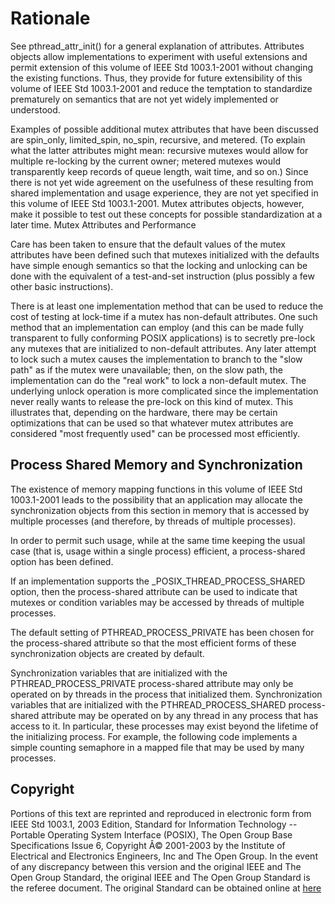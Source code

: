 # Rationale

See pthread\_attr\_init() for a general explanation of attributes. Attributes objects allow implementations to experiment with useful extensions and permit extension of this volume of IEEE Std 1003.1-2001 without changing the existing functions. Thus, they provide for future extensibility of this volume of IEEE Std 1003.1-2001 and reduce the temptation to standardize prematurely on semantics that are not yet widely implemented or understood.

Examples of possible additional mutex attributes that have been discussed are spin\_only, limited\_spin, no\_spin, recursive, and metered. (To explain what the latter attributes might mean: recursive mutexes would allow for multiple re-locking by the current owner; metered mutexes would transparently keep records of queue length, wait time, and so on.) Since there is not yet wide agreement on the usefulness of these resulting from shared implementation and usage experience, they are not yet specified in this volume of IEEE Std 1003.1-2001. Mutex attributes objects, however, make it possible to test out these concepts for possible standardization at a later time.
Mutex Attributes and Performance

Care has been taken to ensure that the default values of the mutex attributes have been defined such that mutexes initialized with the defaults have simple enough semantics so that the locking and unlocking can be done with the equivalent of a test-and-set instruction (plus possibly a few other basic instructions).

There is at least one implementation method that can be used to reduce the cost of testing at lock-time if a mutex has non-default attributes. One such method that an implementation can employ (and this can be made fully transparent to fully conforming POSIX applications) is to secretly pre-lock any mutexes that are initialized to non-default attributes. Any later attempt to lock such a mutex causes the implementation to branch to the "slow path" as if the mutex were unavailable; then, on the slow path, the implementation can do the "real work" to lock a non-default mutex. The underlying unlock operation is more complicated since the implementation never really wants to release the pre-lock on this kind of mutex. This illustrates that, depending on the hardware, there may be certain optimizations that can be used so that whatever mutex attributes are considered "most frequently used" can be processed most efficiently.
## Process Shared Memory and Synchronization

The existence of memory mapping functions in this volume of IEEE Std 1003.1-2001 leads to the possibility that an application may allocate the synchronization objects from this section in memory that is accessed by multiple processes (and therefore, by threads of multiple processes).

In order to permit such usage, while at the same time keeping the usual case (that is, usage within a single process) efficient, a process-shared option has been defined.

If an implementation supports the \_POSIX\_THREAD\_PROCESS\_SHARED option, then the process-shared attribute can be used to indicate that mutexes or condition variables may be accessed by threads of multiple processes.

The default setting of PTHREAD\_PROCESS\_PRIVATE has been chosen for the process-shared attribute so that the most efficient forms of these synchronization objects are created by default.

Synchronization variables that are initialized with the PTHREAD\_PROCESS\_PRIVATE process-shared attribute may only be operated on by threads in the process that initialized them. Synchronization variables that are initialized with the PTHREAD\_PROCESS\_SHARED process-shared attribute may be operated on by any thread in any process that has access to it. In particular, these processes may exist beyond the lifetime of the initializing process. For example, the following code implements a simple counting semaphore in a mapped file that may be used by many processes.

## Copyright
Portions of this text are reprinted and reproduced in electronic form from IEEE Std 1003.1, 2003 Edition, Standard for
Information Technology -- Portable Operating System Interface (POSIX), The Open Group Base Specifications Issue 6,
Copyright Â© 2001-2003 by the Institute of Electrical and Electronics Engineers, Inc and The Open Group. In the event of
any discrepancy between this version and the original IEEE and The Open Group Standard, the original IEEE and The Open
Group Standard is the referee document. The original Standard can be obtained online at [here](http://www.opengroup.org/unix/online.html)



